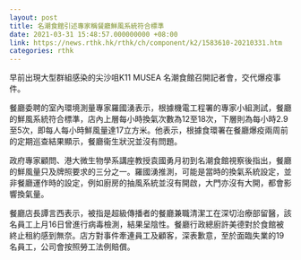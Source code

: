 ```yaml
---
layout: post
title: 名潮食館引述專家稱餐廳鮮風系統符合標準
date: 2021-03-31 15:48:57.000000000 +08:00
link: https://news.rthk.hk/rthk/ch/component/k2/1583610-20210331.htm
categories: rthk
---
```


早前出現大型群組感染的尖沙咀K11 MUSEA 名潮食館召開記者會，交代爆疫事件。

餐廳委聘的室內環境測量專家羅國湧表示，根據機電工程署的專家小組測試，餐廳的鮮風系統符合標準，店內上層每小時換氣次數為12至18次，下層則為每小時2.9至5次，即每人每小時鮮風量達17立方米。他表示，根據食環署在餐廳爆疫兩周前的定期巡查結果顯示，餐廳衞生狀況並沒有問題。

政府專家顧問、港大微生物學系講座教授袁國勇月初到名潮食館視察後指出，餐廳的鮮風量只及牌照要求的三分之一。羅國湧推測，可能是當時的換氣系統設定，並非餐廳運作時的設定，例如廚房的抽風系統並沒有開啟，大門亦沒有大開，都會影響換氣量。

餐廳店長譚言西表示，被指是超級傳播者的餐廳兼職清潔工在深切治療部留醫，該名員工上月16日曾進行病毒檢測，結果呈陰性。餐廳行政總廚許美德對於食館被終止租約感到無奈。店方對事件牽連員工及顧客，深表歉意，至於面臨失業的19名員工，公司會按照勞工法例賠償。
